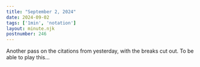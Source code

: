 ```yaml
---
title: "September 2, 2024"
date: 2024-09-02
tags: ['1min', 'notation']
layout: minute.njk
postnumber: 246
---	
```


Another pass on the citations from yesterday, with the breaks cut out. To be able to play this...